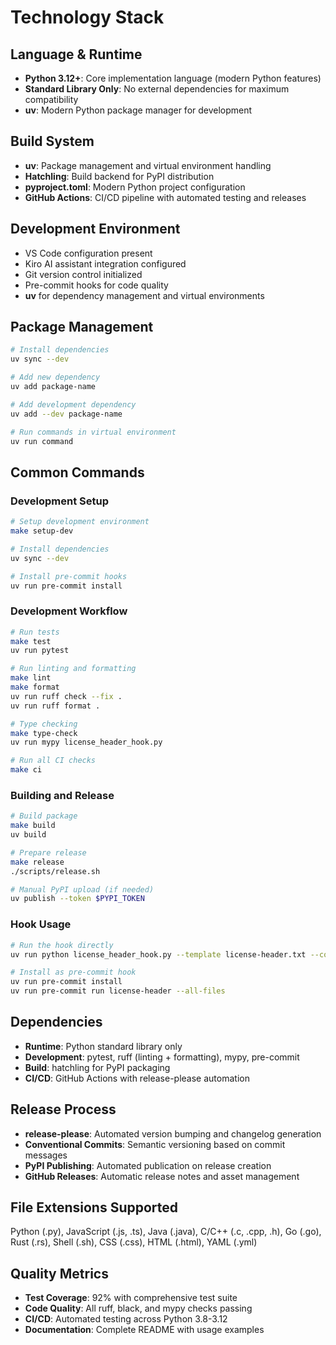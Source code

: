 # Technology Stack

## Language & Runtime
- **Python 3.12+**: Core implementation language (modern Python features)
- **Standard Library Only**: No external dependencies for maximum compatibility
- **uv**: Modern Python package manager for development

## Build System
- **uv**: Package management and virtual environment handling
- **Hatchling**: Build backend for PyPI distribution
- **pyproject.toml**: Modern Python project configuration
- **GitHub Actions**: CI/CD pipeline with automated testing and releases

## Development Environment
- VS Code configuration present
- Kiro AI assistant integration configured
- Git version control initialized
- Pre-commit hooks for code quality
- **uv** for dependency management and virtual environments

## Package Management
```bash
# Install dependencies
uv sync --dev

# Add new dependency
uv add package-name

# Add development dependency
uv add --dev package-name

# Run commands in virtual environment
uv run command
```

## Common Commands

### Development Setup
```bash
# Setup development environment
make setup-dev

# Install dependencies
uv sync --dev

# Install pre-commit hooks
uv run pre-commit install
```

### Development Workflow
```bash
# Run tests
make test
uv run pytest

# Run linting and formatting
make lint
make format
uv run ruff check --fix .
uv run ruff format .

# Type checking
make type-check
uv run mypy license_header_hook.py

# Run all CI checks
make ci
```

### Building and Release
```bash
# Build package
make build
uv build

# Prepare release
make release
./scripts/release.sh

# Manual PyPI upload (if needed)
uv publish --token $PYPI_TOKEN
```

### Hook Usage
```bash
# Run the hook directly
uv run python license_header_hook.py --template license-header.txt --copyright-holder "Company" file.py

# Install as pre-commit hook
uv run pre-commit install
uv run pre-commit run license-header --all-files
```

## Dependencies
- **Runtime**: Python standard library only
- **Development**: pytest, ruff (linting + formatting), mypy, pre-commit
- **Build**: hatchling for PyPI packaging
- **CI/CD**: GitHub Actions with release-please automation

## Release Process
- **release-please**: Automated version bumping and changelog generation
- **Conventional Commits**: Semantic versioning based on commit messages
- **PyPI Publishing**: Automated publication on release creation
- **GitHub Releases**: Automatic release notes and asset management

## File Extensions Supported
Python (.py), JavaScript (.js, .ts), Java (.java), C/C++ (.c, .cpp, .h), Go (.go), Rust (.rs), Shell (.sh), CSS (.css), HTML (.html), YAML (.yml)

## Quality Metrics
- **Test Coverage**: 92% with comprehensive test suite
- **Code Quality**: All ruff, black, and mypy checks passing
- **CI/CD**: Automated testing across Python 3.8-3.12
- **Documentation**: Complete README with usage examples